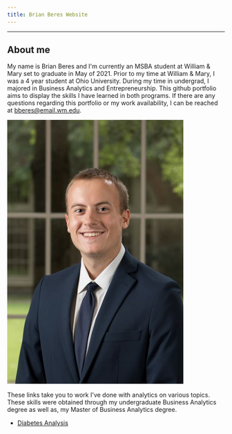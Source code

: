 ```yaml
---
title: Brian Beres Website
---
```

---
About me 
---
My name is Brian Beres and I'm currently an MSBA student at William & Mary set to graduate in May of 2021. Prior to my time at William & Mary, I was a 4 year student at Ohio University. During my time in undergrad, I majored in Business Analytics and Entrepreneurship. This github portfolio aims to display the skills I have learned in both programs. If there are any questions regarding this portfolio or my work availability, I can be reached at bberes@email.wm.edu.

![Brian Beres Image](HeadshotSmall.jpg)

These links take you to work I've done with analytics on various topics. These skills were obtained through my undergraduate Business Analytics degree as well as, my Master of Business Analytics degree.

- [Diabetes Analysis](/DiabetesModels/index.html)
